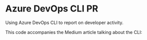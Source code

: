 # Azure DevOps CLI PR
Using Azure DevOps CLI to report on developer activity.  

This code accompanies the Medium article talking about the CLI:


